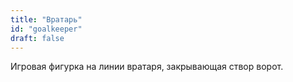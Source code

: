 ```yaml
---
title: "Вратарь"
id: "goalkeeper"
draft: false
---
```


Игровая фигурка на линии вратаря, закрывающая створ ворот.